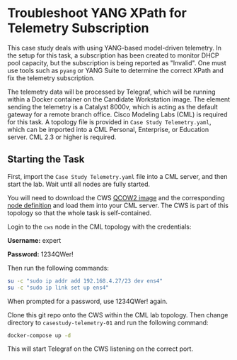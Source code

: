 # Troubleshoot YANG XPath for Telemetry Subscription

This case study deals with using YANG-based model-driven telemetry.  In the setup for this task, a subscription has been created to monitor DHCP pool capacity, but the subscription is being reported as "Invalid".  One must use tools such as `pyang` or YANG Suite to determine the correct XPath and fix the telemetry subscription.

The telemetry data will be processed by Telegraf, which will be running within a Docker container on the Candidate Workstation image.  The element sending the telemetry is a Catalyst 8000v, which is acting as the default gateway for a remote branch office.  Cisco Modeling Labs (CML) is required for this task.  A topology file is provided in `Case Study Telemetry.yaml`, which can be imported into a CML Personal, Enterprise, or Education server.  CML 2.3 or higher is required.

## Starting the Task

First, import the `Case Study Telemetry.yaml` file into a CML server, and then start the lab.  Wait until all nodes are fully started.

You will need to download the CWS [QCOW2 image](https://learningcontent.cisco.com/images/2022-04-08_DevNetExpert_CWS_Example.qcow2) and the corresponding [node definition](https://github.com/CiscoDevNet/cml-community/tree/master/node-definitions/cisco/cws) and load them into your CML server.  The CWS is part of this topology so that the whole task is self-contained.

Login to the `cws` node in the CML topology with the credentials:

**Username:** expert

**Password:** 1234QWer!

Then run the following commands:

```sh
su -c "sudo ip addr add 192.168.4.27/23 dev ens4"
su -c "sudo ip link set up ens4"
```

When prompted for a password, use 1234QWer! again.

Clone this git repo onto the CWS within the CML lab topology.  Then change directory to `casestudy-telemetry-01` and run the following command:

```sh
docker-compose up -d
```

This will start Telegraf on the CWS listening on the correct port.
